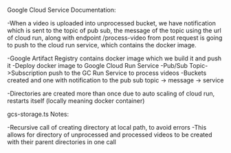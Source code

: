 Google Cloud Service Documentation:

-When a video is uploaded into unprocessed bucket, we have notification which is sent to the topic of pub sub, the message of the topic using the url of cloud run, along with endpoint /process-video from post request is going to push to the cloud run service, which contains the docker image.

-Google Artifact Registry contains docker image which we build it and push it
-Deploy docker image to Google Cloud Run Service
-Pub/Sub Topic->Subscription push to the GC Run Service to process videos
-Buckets created and one with notification to the pub sub topic -> message -> service

-Directories are created more than once due to auto scaling of cloud run, restarts itself (locally meaning docker container)


gcs-storage.ts Notes:

-Recursive call of creating directory at local path, to avoid errors
-This allows for directory of unprocessed and processed videos to be created with their parent directories in one call
